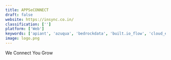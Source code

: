 ```yaml
---
title: APPSeCONNECT
draft: false 
website: https://insync.co.in/
classification: ['']
platform: ['Web']
keywords: ['apiant', 'azuqua', 'bedrockdata', 'built.io_flow', 'cloud_elements', 'cloudhub', 'cyclr', 'dreamfactory', 'jira', 'jitterbit', 'neuron_esb', 'onesaas', 'piesync', 'pipemonk', 'pulseway', 'skeddly', 'skyvia', 'socket_integrations', 'xplenty']
image: logo.png
---
```

We Connect You Grow